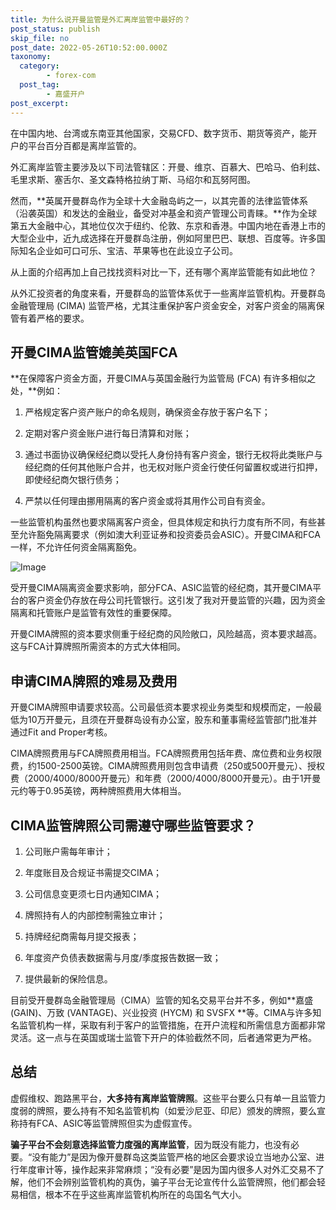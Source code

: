 ```yaml
---
title: 为什么说开曼监管是外汇离岸监管中最好的？
post_status: publish
skip_file: no
post_date: 2022-05-26T10:52:00.000Z
taxonomy:
  category:
        - forex-com
  post_tag:
        - 嘉盛开户
post_excerpt: 
---
```

在中国内地、台湾或东南亚其他国家，交易CFD、数字货币、期货等资产，能开户的平台百分百都是离岸监管的。

外汇离岸监管主要涉及以下司法管辖区：开曼、维京、百慕大、巴哈马、伯利兹、毛里求斯、塞舌尔、圣文森特格拉纳丁斯、马绍尔和瓦努阿图。

然而，**英属开曼群岛作为全球十大金融岛屿之一，以其完善的法律监管体系（沿袭英国）和发达的金融业，备受对冲基金和资产管理公司青睐。**作为全球第五大金融中心，其地位仅次于纽约、伦敦、东京和香港。中国内地在香港上市的大型企业中，近九成选择在开曼群岛注册，例如阿里巴巴、联想、百度等。许多国际知名企业如可口可乐、宝洁、苹果等也在此设立子公司。

从上面的介绍再加上自己找找资料对比一下，还有哪个离岸监管能有如此地位？

从外汇投资者的角度来看，开曼群岛的监管体系优于一些离岸监管机构。开曼群岛金融管理局 (CIMA) 监管严格，尤其注重保护客户资金安全，对客户资金的隔离保管有着严格的要求。

## 开曼CIMA监管媲美英国FCA

**在保障客户资金方面，开曼CIMA与英国金融行为监管局 (FCA) 有许多相似之处，**例如：

1. 严格规定客户资产账户的命名规则，确保资金存放于客户名下；

1. 定期对客户资金账户进行每日清算和对账；

1. 通过书面协议确保经纪商以受托人身份持有客户资金，银行无权将此类账户与经纪商的任何其他账户合并，也无权对账户资金行使任何留置权或进行扣押，即使经纪商欠银行债务；

1. 严禁以任何理由挪用隔离的客户资金或将其用作公司自有资金。

一些监管机构虽然也要求隔离客户资金，但具体规定和执行力度有所不同，有些甚至允许豁免隔离要求（例如澳大利亚证券和投资委员会ASIC）。开曼CIMA和FCA一样，不允许任何资金隔离豁免。

![Image](https://prod-files-secure.s3.us-west-2.amazonaws.com/39ed1227-6d7d-4570-be36-9ccd4a2c4241/bd849744-3fcb-4a37-8312-357962c8f065/image.png?X-Amz-Algorithm=AWS4-HMAC-SHA256&X-Amz-Content-Sha256=UNSIGNED-PAYLOAD&X-Amz-Credential=ASIAZI2LB466ZRTWUQ4J%2F20250703%2Fus-west-2%2Fs3%2Faws4_request&X-Amz-Date=20250703T221347Z&X-Amz-Expires=3600&X-Amz-Security-Token=IQoJb3JpZ2luX2VjEBYaCXVzLXdlc3QtMiJIMEYCIQCHGF1h%2Fo1sInPOMf2iYbLkhrO70Y8jbGB4VPoJSV1ybQIhAOHUPad2qCeZtH%2Bj%2BiBRPN1X%2BSVCh9TjbgkZnROo2IV4Kv8DCB8QABoMNjM3NDIzMTgzODA1IgwwTIWpmwp4l7zmTQgq3ANK5FFsZWseqH4PpwGVEWEsstSk%2BG0%2F03gQXxaykTIB2D5jcUhAmkydpu%2FGkDAIzMQDaPIetpqvEHRZCIwxwa2XptciSQ2lhxUL9x5%2F%2BKgDvq%2BnXUhZIJ0%2FEIyTe%2Bp1onezBdo000cXpQDoKGpSPLsYJeo6ngaZ9dje2ztq6mPSAZVre%2Bt6DoDa02dQWa24HI7offW%2Fgv1KDDGumuE0jyb5e2CidqZbhBcki8idZYF7YkduuWJH8iJkrVuCGBUbUrrdGpcCNG%2BShXxF5n5nguOAu3O6RBzPuOVa09i3B6mOOXrvTjyb2NhbJtHhORd3%2FXEde9RxvdLACtF3sr61gPw9r%2FuYxCpFU7LTD5jIhAMzzkWED6vVsVHCtEuEgf2UymNW2dgE%2BdIKPLRE%2BJMgcJtVyHEVfvsrX%2BFnYnhUNer1FtuYQuhlIRK%2BEGypDW0gAucQBO5Bykiw6QQTU4bvHUyHidDwr88clu0gdiZIJSqi6A2yVkHvwSXzg4WUYdreCAjqLzK6wZ%2F%2ByU1su2kTNZoCDijWXjIWK9tQBx85CHmXsodNtJ1VPrj6G9AmYWbcyuGi2GO%2FCujfaqoL24Aoyt84qs0IflUNLVC63TCazWc9f%2BEEWmZ8%2B5rdxMD55TCz8pvDBjqkARu6Y8cGqA5%2BfFTVw3Pcc5sCS2lQb6%2FytzDUaCnmMEAVkST8ys%2BoiFS9Du75q%2FNvwAuPN%2BQjFeOKrQbIR%2BJwxh56CxUo%2BK28oT0Ol4awXwPnXBAQXutWhxJZNmI%2BNV8LVu3AlNC3Thb3G%2Bw3aoWr2oAsz1jFdCFE1y3cY8463Ozgt5QmrZMTS%2BQlCYikGTuOSOvfmHQ9KptrQ4UmdJ1eC8%2BpK4DP&X-Amz-Signature=0af0061e6abb09ab59c33798a75c23862d7870eed24dcdde8fdab2fbdf03800a&X-Amz-SignedHeaders=host&x-amz-checksum-mode=ENABLED&x-id=GetObject)

受开曼CIMA隔离资金要求影响，部分FCA、ASIC监管的经纪商，其开曼CIMA平台的客户资金仍存放在母公司托管银行。这引发了我对开曼监管的兴趣，因为资金隔离和托管账户是监管有效性的重要保障。

开曼CIMA牌照的资本要求侧重于经纪商的风险敞口，风险越高，资本要求越高。这与FCA计算牌照所需资本的方式大体相同。

## **申请CIMA牌照的难易及费用**

开曼CIMA牌照申请要求较高。公司最低资本要求视业务类型和规模而定，一般最低为10万开曼元，且须在开曼群岛设有办公室，股东和董事需经监管部门批准并通过Fit and Proper考核。

CIMA牌照费用与FCA牌照费用相当。FCA牌照费用包括年费、席位费和业务权限费，约1500-2500英镑。CIMA牌照费用则包含申请费（250或500开曼元）、授权费（2000/4000/8000开曼元）和年费（2000/4000/8000开曼元）。由于1开曼元约等于0.95英镑，两种牌照费用大体相当。

## CIMA监管牌照公司需遵守哪些监管要求？

1. 公司账户需每年审计；

1. 年度账目及合规证书需提交CIMA；

1. 公司信息变更须七日内通知CIMA；

1. 牌照持有人的内部控制需独立审计；

1. 持牌经纪商需每月提交报表；

1. 年度资产负债表数据需与月度/季度报告数据一致；

1. 提供最新的保险信息。

目前受开曼群岛金融管理局（CIMA）监管的知名交易平台并不多，例如**嘉盛 (GAIN)、万致 (VANTAGE)、兴业投资 (HYCM) 和 SVSFX **等。CIMA与许多知名监管机构一样，采取有利于客户的监管措施，在开户流程和所需信息方面都非常灵活。这一点与在英国或瑞士监管下开户的体验截然不同，后者通常更为严格。

## 总结

虚假维权、跑路黑平台，**大多持有离岸监管牌照**。这些平台要么只有单一且监管力度弱的牌照，要么持有不知名监管机构（如爱沙尼亚、印尼）颁发的牌照，要么宣称持有FCA、ASIC等监管牌照但实为虚假宣传。

**骗子平台不会刻意选择监管力度强的离岸监管**，因为既没有能力，也没有必要。“没有能力”是因为像开曼群岛这类监管严格的地区会要求设立当地办公室、进行年度审计等，操作起来非常麻烦；“没有必要”是因为国内很多人对外汇交易不了解，他们不会辨别监管机构的真伪，骗子平台无论宣传什么监管牌照，他们都会轻易相信，根本不在乎这些离岸监管机构所在的岛国名气大小。